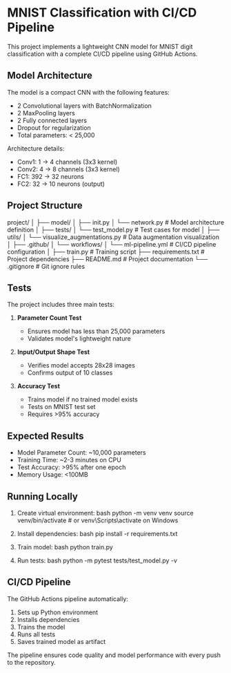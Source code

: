 # MNIST Classification with CI/CD Pipeline

This project implements a lightweight CNN model for MNIST digit classification with a complete CI/CD pipeline using GitHub Actions.

## Model Architecture

The model is a compact CNN with the following features:
- 2 Convolutional layers with BatchNormalization
- 2 MaxPooling layers
- 2 Fully connected layers
- Dropout for regularization
- Total parameters: < 25,000

Architecture details:
- Conv1: 1 → 4 channels (3x3 kernel)
- Conv2: 4 → 8 channels (3x3 kernel)
- FC1: 392 → 32 neurons
- FC2: 32 → 10 neurons (output)

## Project Structure
project/
│
├── model/
│ ├── init.py
│ └── network.py # Model architecture definition
│
├── tests/
│ └── test_model.py # Test cases for model
│
├── utils/
│ └── visualize_augmentations.py # Data augmentation visualization
│
├── .github/
│ └── workflows/
│ └── ml-pipeline.yml # CI/CD pipeline configuration
│
├── train.py # Training script
├── requirements.txt # Project dependencies
├── README.md # Project documentation
└── .gitignore # Git ignore rules


## Tests

The project includes three main tests:

1. **Parameter Count Test**
   - Ensures model has less than 25,000 parameters
   - Validates model's lightweight nature

2. **Input/Output Shape Test**
   - Verifies model accepts 28x28 images
   - Confirms output of 10 classes

3. **Accuracy Test**
   - Trains model if no trained model exists
   - Tests on MNIST test set
   - Requires >95% accuracy

## Expected Results

- Model Parameter Count: ~10,000 parameters
- Training Time: ~2-3 minutes on CPU
- Test Accuracy: >95% after one epoch
- Memory Usage: <100MB

## Running Locally

1. Create virtual environment:
bash
python -m venv venv
source venv/bin/activate # or venv\Scripts\activate on Windows


2. Install dependencies:
bash
pip install -r requirements.txt


3. Train model:
bash
python train.py


4. Run tests:
bash
python -m pytest tests/test_model.py -v


## CI/CD Pipeline

The GitHub Actions pipeline automatically:
1. Sets up Python environment
2. Installs dependencies
3. Trains the model
4. Runs all tests
5. Saves trained model as artifact

The pipeline ensures code quality and model performance with every push to the repository.